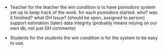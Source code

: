 - Teacher
for the teacher the win condition is to have pomodoro system set up to keep track of the work.
for each pomodoro started:
  who?
  was it finished?
  what GH Issue? (should be open, assigned to person)
  support estimation (later)
data integrity (probably means relying on our own db, not just GH comments)


- Students
for the students the win condition is for the system to be easy to use. 
